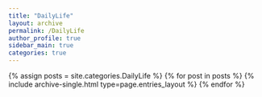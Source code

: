 ```yaml
---
title: "DailyLife"
layout: archive
permalink: /DailyLife
author_profile: true
sidebar_main: true
categories: true
---
```



{% assign posts = site.categories.DailyLife %}
{% for post in posts %} {% include archive-single.html type=page.entries_layout %} {% endfor %}

